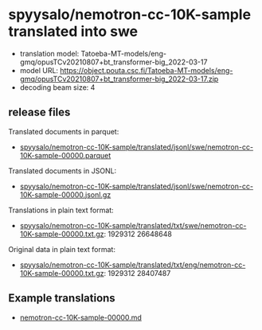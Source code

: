 # spyysalo/nemotron-cc-10K-sample translated into swe

* translation model: Tatoeba-MT-models/eng-gmq/opusTCv20210807+bt_transformer-big_2022-03-17
* model URL: https://object.pouta.csc.fi/Tatoeba-MT-models/eng-gmq/opusTCv20210807+bt_transformer-big_2022-03-17.zip
* decoding beam size: 4

## release files

Translated documents in parquet:
* [spyysalo/nemotron-cc-10K-sample/translated/jsonl/swe/nemotron-cc-10K-sample-00000.parquet](https://object.pouta.csc.fi/OELLM-synthetic/spyysalo/nemotron-cc-10K-sample/translated/jsonl/swe/nemotron-cc-10K-sample-00000.parquet)

Translated documents in JSONL:
* [spyysalo/nemotron-cc-10K-sample/translated/jsonl/swe/nemotron-cc-10K-sample-00000.jsonl.gz](https://object.pouta.csc.fi/OELLM-synthetic/spyysalo/nemotron-cc-10K-sample/translated/jsonl/swe/nemotron-cc-10K-sample-00000.jsonl.gz)

Translations in plain text format:
* [spyysalo/nemotron-cc-10K-sample/translated/txt/swe/nemotron-cc-10K-sample-00000.txt.gz](https://object.pouta.csc.fi/OELLM-synthetic/spyysalo/nemotron-cc-10K-sample/translated/txt/swe/nemotron-cc-10K-sample-00000.txt.gz): 1929312 26648648

Original data in plain text format:
* [spyysalo/nemotron-cc-10K-sample/translated/txt/eng/nemotron-cc-10K-sample-00000.txt.gz](https://object.pouta.csc.fi/OELLM-synthetic/spyysalo/nemotron-cc-10K-sample/translated/txt/eng/nemotron-cc-10K-sample-00000.txt.gz): 1929312 28407487


## Example translations

* [nemotron-cc-10K-sample-00000.md](nemotron-cc-10K-sample-00000.md)
